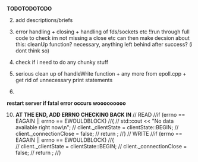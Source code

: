 

**TODOTODOTODO**


2) 
	add descriptions/briefs

5) 
	error handling + closing + handling of fds/sockets etc
	!!run through full code to check im not missing a close etc
	can then make decsion about this:
		cleanUp function? necessary, anything left behind after success? (i dont think so)

7) 
	check if i need to do any chunky stuff

8) 	
	serious clean up of handleWrite function + any more from epoll.cpp
		+ get rid of unnecessary print statements

9) 
**restart server if fatal error occurs wooooooooo**









10) 
	**AT THE END, ADD ERRNO CHECKING BACK IN**
	// READ
	//if (errno == EAGAIN || errno == EWOULDBLOCK)
	//{
	//	std::cout << "No data available right now\n";
	//	client._clientState = clientState::BEGIN;
	//	client._connectionClose = false;
	//	return ;
	//}
	// WRITE
	//if (errno == EAGAIN || errno == EWOULDBLOCK)
	//{		
	//	client._clientState = clientState::BEGIN;
	//	client._connectionClose = false;
	//	return ;
	//}
